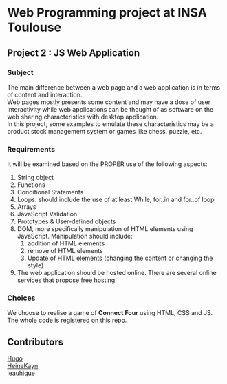 # Web Programming project at INSA Toulouse
## Project 2 :  JS Web Application

### Subject
The main difference between a web page and a web application is in terms of content and interaction.  
Web pages mostly presents some content and may have a dose of user interactivity while web applications can be thought of as software on the web sharing characteristics with desktop application.  
In this project, some examples to emulate these characteristics may be a product stock management system or games like chess, puzzle, etc.  

### Requirements
It will be examined based on the PROPER use of the following aspects:
1. String object
2. Functions
3. Conditional Statements
4. Loops: should include the use of at least While, for..in and for..of loop
5. Arrays
6. JavaScript Validation
7. Prototypes & User-defined objects
8. DOM, more specifically manipulation of HTML elements using JavaScript. Manipulation
should include:
    1. addition of HTML elements
    2. remove of HTML elements
    3. Update of HTML elements (changing the content or changing the style)
9. The web application should be hosted online. There are several online services that propose
free hosting.

### Choices
We choose to realise a game of **Connect Four** using HTML, CSS and JS.  
The whole code is registered on this repo.  

## Contributors
[Hugo](https://github.com/arc-hugo)  
[HeineKayn](https://github.com/HeineKayn)  
[leauhique](https://github.com/leauhique)
